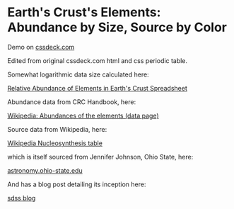 # Earth's Crust's Elements: Abundance by Size, Source by Color

Demo on <a href="http://cssdeck.com/labs/full/hy2mni7s">cssdeck.com</a>

Edited from original cssdeck.com html and css periodic table.

Somewhat logarithmic data size calculated here:

<a href="https://docs.google.com/spreadsheets/d/1DZFotyc4ZgE5pwG1Rd1Zhx92walRX1oiljvGURrTHKU/edit?usp=sharing">Relative Abundance of Elements in Earth's Crust Spreadsheet</a>

Abundance data from CRC Handbook, here:

<a href="https://en.wikipedia.org/wiki/Abundances_of_the_elements_(data_page)">Wikipedia: Abundances of the elements (data page)</a>

Source data from Wikipedia, here:

<a href="https://en.wikipedia.org/wiki/File:Nucleosynthesis_periodic_table.svg">Wikipedia Nucleosynthesis table</a>

which is itself sourced from Jennifer Johnson, Ohio State, here:

<a href="http://www.astronomy.ohio-state.edu/~jaj/nucleo/">astronomy.ohio-state.edu</a>

And has a blog post detailing its inception here:

<a href="http://blog.sdss.org/2017/01/09/origin-of-the-elements-in-the-solar-system/">sdss blog</a>

